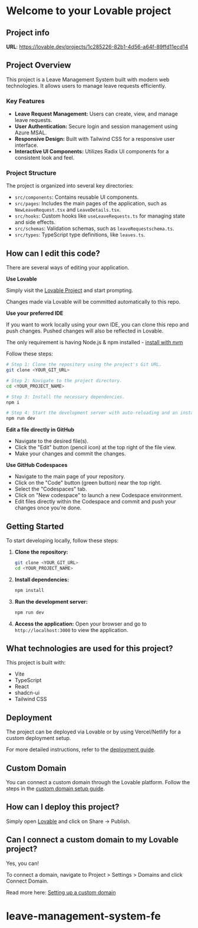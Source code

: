 # Welcome to your Lovable project

## Project info

**URL**: https://lovable.dev/projects/1c285226-82b1-4d56-a64f-89ffd11ecd14

## Project Overview

This project is a Leave Management System built with modern web technologies. It allows users to manage leave requests efficiently.

### Key Features

- **Leave Request Management:** Users can create, view, and manage leave requests.
- **User Authentication:** Secure login and session management using Azure MSAL.
- **Responsive Design:** Built with Tailwind CSS for a responsive user interface.
- **Interactive UI Components:** Utilizes Radix UI components for a consistent look and feel.

### Project Structure

The project is organized into several key directories:

- `src/components`: Contains reusable UI components.
- `src/pages`: Includes the main pages of the application, such as `NewLeaveRequest.tsx` and `LeaveDetails.tsx`.
- `src/hooks`: Custom hooks like `useLeaveRequests.ts` for managing state and side effects.
- `src/schemas`: Validation schemas, such as `leaveRequestschema.ts`.
- `src/types`: TypeScript type definitions, like `leaves.ts`.

## How can I edit this code?

There are several ways of editing your application.

**Use Lovable**

Simply visit the [Lovable Project](https://lovable.dev/projects/1c285226-82b1-4d56-a64f-89ffd11ecd14) and start prompting.

Changes made via Lovable will be committed automatically to this repo.

**Use your preferred IDE**

If you want to work locally using your own IDE, you can clone this repo and push changes. Pushed changes will also be reflected in Lovable.

The only requirement is having Node.js & npm installed - [install with nvm](https://github.com/nvm-sh/nvm#installing-and-updating)

Follow these steps:

```sh
# Step 1: Clone the repository using the project's Git URL.
git clone <YOUR_GIT_URL>

# Step 2: Navigate to the project directory.
cd <YOUR_PROJECT_NAME>

# Step 3: Install the necessary dependencies.
npm i

# Step 4: Start the development server with auto-reloading and an instant preview.
npm run dev
```

**Edit a file directly in GitHub**

- Navigate to the desired file(s).
- Click the "Edit" button (pencil icon) at the top right of the file view.
- Make your changes and commit the changes.

**Use GitHub Codespaces**

- Navigate to the main page of your repository.
- Click on the "Code" button (green button) near the top right.
- Select the "Codespaces" tab.
- Click on "New codespace" to launch a new Codespace environment.
- Edit files directly within the Codespace and commit and push your changes once you're done.

## Getting Started

To start developing locally, follow these steps:

1. **Clone the repository:**
    ```sh
    git clone <YOUR_GIT_URL>
    cd <YOUR_PROJECT_NAME>
    ```

2. **Install dependencies:**
    ```sh
    npm install
    ```

3. **Run the development server:**
    ```sh
    npm run dev
    ```

4. **Access the application:**
    Open your browser and go to `http://localhost:3000` to view the application.

## What technologies are used for this project?

This project is built with:

- Vite
- TypeScript
- React
- shadcn-ui
- Tailwind CSS

## Deployment

The project can be deployed via Lovable or by using Vercel/Netlify for a custom deployment setup.

For more detailed instructions, refer to the [deployment guide](https://lovable.dev/projects/1c285226-82b1-4d56-a64f-89ffd11ecd14).

## Custom Domain

You can connect a custom domain through the Lovable platform. Follow the steps in the [custom domain setup guide](https://docs.lovable.dev/tips-tricks/custom-domain#step-by-step-guide).

## How can I deploy this project?

Simply open [Lovable](https://lovable.dev/projects/1c285226-82b1-4d56-a64f-89ffd11ecd14) and click on Share -> Publish.

## Can I connect a custom domain to my Lovable project?

Yes, you can!

To connect a domain, navigate to Project > Settings > Domains and click Connect Domain.

Read more here: [Setting up a custom domain](https://docs.lovable.dev/tips-tricks/custom-domain#step-by-step-guide)
# leave-management-system-fe
